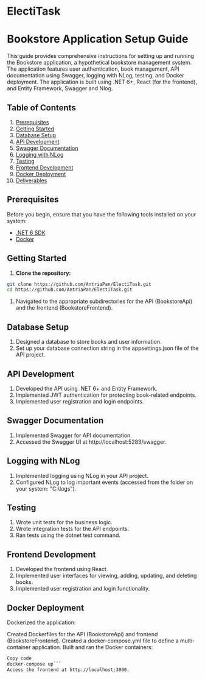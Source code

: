 # ElectiTask

# Bookstore Application Setup Guide

This guide provides comprehensive instructions for setting up and running the Bookstore application, a hypothetical bookstore management system. The application features user authentication, book management, API documentation using Swagger, logging with NLog, testing, and Docker deployment. The application is built using .NET 6+, React (for the frontend), and Entity Framework, Swagger and Nlog.

## Table of Contents

1. [Prerequisites](#prerequisites)
2. [Getting Started](#getting-started)
3. [Database Setup](#database-setup)
4. [API Development](#api-development)
5. [Swagger Documentation](#swagger-documentation)
6. [Logging with NLog](#logging-with-nlog)
7. [Testing](#testing)
8. [Frontend Development](#frontend-development)
9. [Docker Deployment](#docker-deployment)
10. [Deliverables](#deliverables)

## Prerequisites

Before you begin, ensure that you have the following tools installed on your system:

- [.NET 6 SDK](https://dotnet.microsoft.com/download/dotnet/6.0)
- [Docker](https://docs.docker.com/get-docker/)

## Getting Started

1. **Clone the repository:**

```bash
git clone https://github.com/AntriaPan/ElectiTask.git
cd https://github.com/AntriaPan/ElectiTask.git
```
1. Navigated to the appropriate subdirectories for the API (BookstoreApi) and the frontend (BookstoreFrontend).

## Database Setup
1. Designed a database to store books and user information.
2. Set up your database connection string in the appsettings.json file of the API project.

## API Development
1. Developed the API using .NET 6+ and Entity Framework.
2. Implemented JWT authentication for protecting book-related endpoints.
3. Implemented user registration and login endpoints.

## Swagger Documentation
1. Implemented Swagger for API documentation.
2. Accessed the Swagger UI at http://localhost:5283/swagger.

## Logging with NLog
1. Implemented logging using NLog in your API project.
2. Configured NLog to log important events (accessed from the folder on your system: "C:\logs").

## Testing
1. Wrote unit tests for the business logic.
2. Wrote integration tests for the API endpoints.
3. Ran tests using the dotnet test command.

## Frontend Development
1. Developed the frontend using React.
2. Implemented user interfaces for viewing, adding, updating, and deleting books.
3. Implemented user registration and login functionality.

## Docker Deployment
Dockerized the application:

Created Dockerfiles for the API (BookstoreApi) and frontend (BookstoreFrontend).
Created a docker-compose.yml file to define a multi-container application.
Built and ran the Docker containers:

```bash
Copy code
docker-compose up```
Access the frontend at http://localhost:3000.